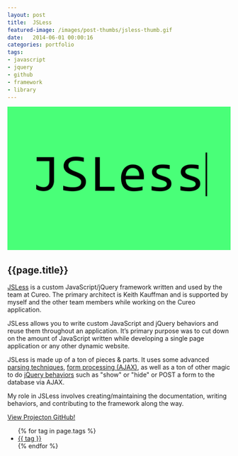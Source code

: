 ```yaml
---
layout: post
title:  JSLess
featured-image: /images/post-thumbs/jsless-thumb.gif
date:   2014-06-01 00:00:16
categories: portfolio
tags: 
- javascript
- jquery 
- github
- framework
- library
---
```


<section class="feature-image">
	<img src="/images/post-img/jsless.gif" alt="JSLess">
</section>

<section class="post-intro">
	<h1>{{page.title}}</h1>
	<p><a href="https://github.com/realstrategos/JSLess" target="_blank">JSLess</a> is a custom JavaScript/jQuery framework written and used by the team at Cureo. The primary architect is Keith Kauffman and is supported by myself and the other team members while working on the Cureo application.</p>
	<p>JSLess allows you to write custom JavaScript and jQuery behaviors and reuse them throughout an application. It’s primary purpose was to cut down on the amount of JavaScript written while developing a single page application or any other dynamic website.</p>
	<p>JSLess is made up of a ton of pieces &amp; parts. It uses some advanced <a href="https://github.com/realstrategos/JSLess/blob/master/jsless.js#L802" target="_blank">parsing techniques</a>, <a href="https://github.com/realstrategos/JSLess/blob/master/jsless.js#L71" target="_blank">form processing (AJAX)</a>, as well as a ton of other magic to do <a href="https://github.com/realstrategos/JSLess/blob/master/jsless.js#L958" target="_blank">jQuery behaviors</a> such as "show" or "hide" or POST a form to the database via AJAX.</p>
	<p>My role in JSLess involves creating/maintaining the documentation, writing behaviors, and contributing to the framework along the way.</p>
	 <a href="http://github.com/realstrategos/JSLess" target="_blank" class="view-project tooltip">View Project<span class="tool-title">on GitHub!</span></a>

<aside class="tags">
	<div class="tags-inner">
	  	<ul>
			{% for tag in page.tags %}
				<li><a href="/tag/{{tag}}" title="view all projects that pertain to {{tag}}">{{ tag }}</a></li>
			{% endfor %}
		</ul>
	</div>
</aside>

</section>
